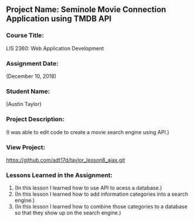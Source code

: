 ## Project Name:  Seminole Movie Connection Application using TMDB API

### Course Title:
LIS 2360:  Web Application Development

### Assignment Date:  
(December 10, 2018)

### Student Name:  
(Austin Taylor)

### Project Description:
(I was able to edit code to create a movie search engine using API.)

### View Project:
https://github.com/adt17d/taylor_lesson8_ajax.git


### Lessons Learned in the Assignment:
1. (In this lesson I learned how to use API to acess a database.)
2. (In this lesson I learned how to add information categories into a search engine.)
3. (In this lesson I learned how to combine those categories to a database so that they show up on the search engine.)
